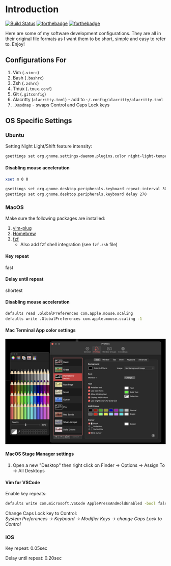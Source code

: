 # Introduction

[![Build Status](https://travis-ci.org/tzhenghao/dotfiles.svg?branch=master)](https://travis-ci.org/tzhenghao/dotfiles)
[![forthebadge](http://forthebadge.com/images/badges/built-with-love.svg)](http://forthebadge.com)
[![forthebadge](http://forthebadge.com/images/badges/powered-by-electricity.svg)](http://forthebadge.com)

Here are some of my software development configurations.
They are all in their original file formats as I want them to be short, simple and easy to refer to. Enjoy!

## Configurations For

1. Vim (`.vimrc`)
2. Bash (`.bashrc`)
3. Zsh (`.zshrc`)
4. Tmux (`.tmux.conf`)
5. Git (`.gitconfig`)
6. Alacritty (`alacritty.toml`) - add to `~/.config/alacritty/alacritty.toml`
7. `.Xmodmap` - swaps Control and Caps Lock keys

## OS Specific Settings

### Ubuntu

Setting Night Light/Shift feature intensity:

```bash
gsettings set org.gnome.settings-daemon.plugins.color night-light-temperature 5000
```

#### Disabling mouse acceleration

```bash
xset m 0 0
```

```bash
gsettings set org.gnome.desktop.peripherals.keyboard repeat-interval 30
gsettings set org.gnome.desktop.peripherals.keyboard delay 270
```

### MacOS

Make sure the following packages are installed:

1. [vim-plug](https://github.com/junegunn/vim-plug)
2. [Homebrew](https://brew.sh)
3. [fzf](https://github.com/junegunn/fzf)
    - Also add fzf shell integration (see `fzf.zsh` file)

#### Key repeat

fast

#### Delay until repeat

shortest

#### Disabling mouse acceleration

```bash
defaults read .GlobalPreferences com.apple.mouse.scaling
defaults write .GlobalPreferences com.apple.mouse.scaling -1
```

#### Mac Terminal App color settings

![Mac Terminal App color settings](images/mac-terminal-app-color-settings.png)

#### MacOS Stage Manager settings

1. Open a new "Desktop" then right click on Finder -> Options -> Assign To -> All Desktops

#### Vim for VSCode

Enable key repeats:

```bash
defaults write com.microsoft.VSCode ApplePressAndHoldEnabled -bool false
```

Change Caps Lock key to Control: \
*System Preferences -> Keyboard -> Modifier Keys -> change Caps Lock to Control*

### iOS

Key repeat: 0.05sec

Delay until repeat: 0.20sec
